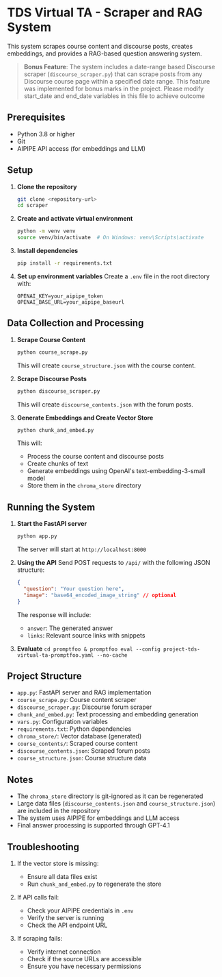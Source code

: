 # TDS Virtual TA - Scraper and RAG System

This system scrapes course content and discourse posts, creates embeddings, and provides a RAG-based question answering system.

> **Bonus Feature**: The system includes a date-range based Discourse scraper (`discourse_scraper.py`) that can scrape posts from any Discourse course page within a specified date range. This feature was implemented for bonus marks in the project. Please modify start_date and end_date variables in this file to achieve outcome

## Prerequisites

- Python 3.8 or higher
- Git
- AIPIPE API access (for embeddings and LLM)

## Setup

1. **Clone the repository**
   ```bash
   git clone <repository-url>
   cd scraper
   ```

2. **Create and activate virtual environment**
   ```bash
   python -m venv venv
   source venv/bin/activate  # On Windows: venv\Scripts\activate
   ```

3. **Install dependencies**
   ```bash
   pip install -r requirements.txt
   ```

4. **Set up environment variables**
   Create a `.env` file in the root directory with:
   ```
   OPENAI_KEY=your_aipipe_token
   OPENAI_BASE_URL=your_aipipe_baseurl
   ```

## Data Collection and Processing

1. **Scrape Course Content**
   ```bash
   python course_scrape.py
   ```
   This will create `course_structure.json` with the course content.

2. **Scrape Discourse Posts**
   ```bash
   python discourse_scraper.py
   ```
   This will create `discourse_contents.json` with the forum posts.

3. **Generate Embeddings and Create Vector Store**
   ```bash
   python chunk_and_embed.py
   ```
   This will:
   - Process the course content and discourse posts
   - Create chunks of text
   - Generate embeddings using OpenAI's text-embedding-3-small model
   - Store them in the `chroma_store` directory

## Running the System

1. **Start the FastAPI server**
   ```bash
   python app.py
   ```
   The server will start at `http://localhost:8000`

2. **Using the API**
   Send POST requests to `/api/` with the following JSON structure:
   ```json
   {
     "question": "Your question here",
     "image": "base64_encoded_image_string" // optional
   }
   ```

   The response will include:
   - `answer`: The generated answer
   - `links`: Relevant source links with snippets

3. **Evaluate**
   ```cd promptfoo & promptfoo eval --config project-tds-virtual-ta-promptfoo.yaml --no-cache```

## Project Structure

- `app.py`: FastAPI server and RAG implementation
- `course_scrape.py`: Course content scraper
- `discourse_scraper.py`: Discourse forum scraper
- `chunk_and_embed.py`: Text processing and embedding generation
- `vars.py`: Configuration variables
- `requirements.txt`: Python dependencies
- `chroma_store/`: Vector database (generated)
- `course_contents/`: Scraped course content
- `discourse_contents.json`: Scraped forum posts
- `course_structure.json`: Course structure data

## Notes

- The `chroma_store` directory is git-ignored as it can be regenerated
- Large data files (`discourse_contents.json` and `course_structure.json`) are included in the repository
- The system uses AIPIPE for embeddings and LLM access
- Final answer processing is supported through GPT-4.1

## Troubleshooting

1. If the vector store is missing:
   - Ensure all data files exist
   - Run `chunk_and_embed.py` to regenerate the store

2. If API calls fail:
   - Check your AIPIPE credentials in `.env`
   - Verify the server is running
   - Check the API endpoint URL

3. If scraping fails:
   - Verify internet connection
   - Check if the source URLs are accessible
   - Ensure you have necessary permissions 
